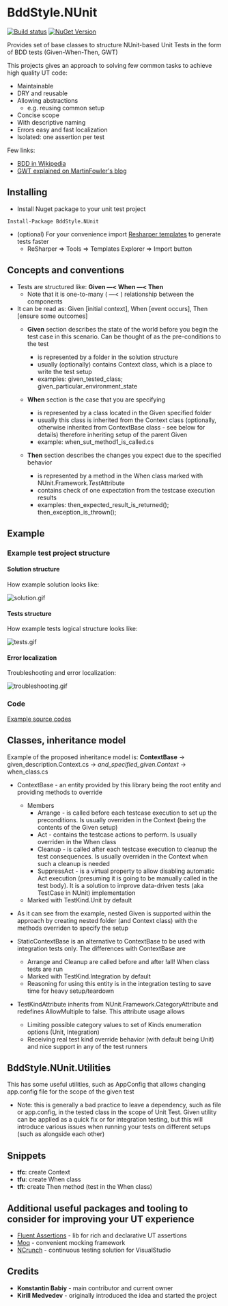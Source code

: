 BddStyle.NUnit
=============
[![Build status](https://ci.appveyor.com/api/projects/status/e75x6xqx7180oxtc?svg=true)](https://ci.appveyor.com/project/kbabiy/bddstyle-nunit)
[![NuGet Version](https://img.shields.io/nuget/v/BddStyle.NUnit.svg?style=flat)](https://www.nuget.org/packages/BddStyle.NUnit/)

Provides set of base classes to structure NUnit-based Unit Tests in the form of BDD tests (Given-When-Then, GWT)

This projects gives an approach to solving few common tasks to achieve high quality UT code:

- Maintainable
- DRY and reusable
- Allowing abstractions
	- e.g. reusing common setup
- Concise scope
- With descriptive naming
- Errors easy and fast localization
- Isolated: one assertion per test
	
Few links:

- [BDD in Wikipedia](https://en.wikipedia.org/wiki/Behavior-driven_development)
- [GWT explained on MartinFowler's blog](http://martinfowler.com/bliki/GivenWhenThen.html)


## Installing

- Install Nuget package to your unit test project

```
Install-Package BddStyle.NUnit
```

- (optional) For your convenience import [Resharper templates](BddStyle.NUnit/snippets/BddStyle.NUnit.ResharperTemplates) to generate tests faster
	- ReSharper => Tools => Templates Explorer => Import button

## Concepts and conventions

- Tests are structured like: **Given —< When —< Then**
	- Note that it is one-to-many ( —< ) relationship between the components
- It can be read as: Given [initial context], When [event occurs], Then [ensure some outcomes] 
	- **Given** section describes the state of the world before you begin the test case in this scenario. 
	Can be thought of as the pre-conditions to the test
		- is represented by a folder in the solution structure
		- usually (optionally) contains Context class, which is a place to write the test setup
		- examples: given\_tested\_class; given\_particular\_environment\_state

	- **When** section is the case that you are specifying
		- is represented by a class located in the Given specified folder
		- usually this class is inherited from the Context class (optionally, otherwise inherited from ContextBase class - see below for details) 
		therefore inheriting setup of the parent Given
		- example: when\_sut\_method1\_is\_called.cs

	- **Then** section describes the changes you expect due to the specified behavior
		- is represented by a method in the When class marked with NUnit.Framework.*Test*Attribute
		- contains check of one expectation from the testcase execution results
		- examples: then\_expected\_result\_is\_returned(); then\_exception\_is\_thrown();

## Example

### Example test project structure

#### Solution structure

How example solution looks like:

![solution.gif](BddStyle.NUnit/docs/solution.gif "How example solution looks like")

#### Tests structure

How example tests logical structure looks like:

![tests.gif](BddStyle.NUnit/docs/tests.gif "How example tests logical structure looks like")

#### Error localization

Troubleshooting and error localization:

![troubleshooting.gif](BddStyle.NUnit/docs/troubleshooting.gif "Troubleshooting and error localization")

### Code

[Example source codes](BddStyle.NUnit.Test/given_phone_created)

## Classes, inheritance model

Example of the proposed inheritance model is: **ContextBase** -> given\_description.Context.cs -> *and\_specified\_given.Context* -> when\_class.cs

- ContextBase - an entity provided by this library being the root entity and providing methods to override
	- Members
		- Arrange - is called before each testcase execution to set up the preconditions. 
		Is usually overriden in the Context (being the contents of the Given setup)
		- Act - contains the testcase actions to perform. 
		Is usually overriden in the When class
		- Cleanup - is called after each testcase execution to cleanup the test consequences. 
		Is usually overriden in the Context when such a cleanup is needed
		- SuppressAct - is a virtual property to allow disabling automatic Act execution (presuming it is going to be manually called in the test body). 
		It is a solution to improve data-driven tests (aka TestCase in NUnit) implementation
	- Marked with TestKind.Unit by default

- As it can see from the example, nested Given is supported within the approach by creating nested folder (and Context class) 
with the methods overriden to specify the setup

- StaticContextBase is an alternative to ContextBase to be used with integration tests only. The differences with ContextBase are
	- Arrange and Cleanup are called before and after !all! When class tests are run
	- Marked with TestKind.Integration by default
	- Reasoning for using this entity is in the integration testing to save time for heavy setup/teardown

- TestKindAttribute inherits from NUnit.Framework.CategoryAttribute and redefines AllowMultiple to false. This attribute usage allows
	- Limiting possible category values to set of Kinds enumeration options (Unit, Integration)
	- Receiving real test kind override behavior (with default being Unit) and nice support in any of the test runners

## BddStyle.NUnit.Utilities

This has some useful utilities, such as AppConfig that allows changing app.config file for the scope of the given test

- Note: this is generally a bad practice to leave a dependency, such as file or app.config, in the tested class in the scope of Unit Test.
Given utility can be applied as a quick fix or for integration testing, but this will introduce various issues
when running your tests on different setups (such as alongside each other)

## Snippets

- **tfc**: create Context
- **tfu**: create When class
- **tft**: create Then method (test in the When class)

## Additional useful packages and tooling to consider for improving your UT experience

- [Fluent Assertions](http://www.fluentassertions.com/) - lib for rich and declarative UT assertions
- [Moq](https://github.com/Moq/moq4/wiki/Quickstart) - convenient mocking framework
- [NCrunch](http://www.ncrunch.net/) - continuous testing solution for VisualStudio

## Credits

- **Konstantin Babiy** - main contributor and current  owner
- **Kirill Medvedev** - originally introduced the idea and started the project
